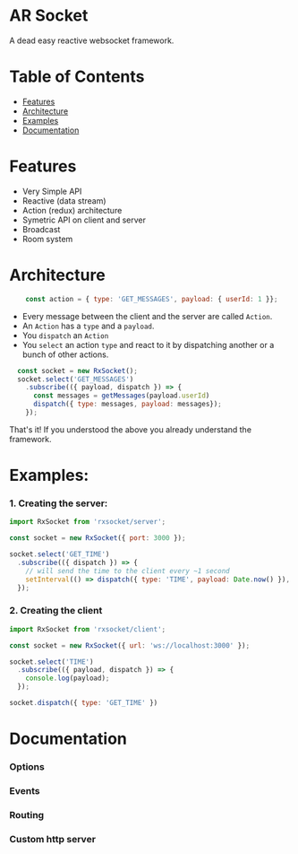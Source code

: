 # AR Socket

A dead easy reactive websocket framework.


# Table of Contents

 - [Features](#features)
 - [Architecture](#architecture)
 - [Examples](#example)
 - [Documentation](#documentation)

# Features

 - Very Simple API 
 - Reactive (data stream)
 - Action (redux) architecture
 - Symetric API on client and server
 - Broadcast
 - Room system

# Architecture


```javascript
    const action = { type: 'GET_MESSAGES', payload: { userId: 1 }};
```

 - Every message between the client and the server are called `Action`.
 - An `Action` has a `type` and a `payload`.
 - You `dispatch` an `Action`
 - You `select` an action `type` and react to it by dispatching another or a bunch of other actions. 



```javascript
  const socket = new RxSocket();
  socket.select('GET_MESSAGES')
    .subscribe(({ payload, dispatch }) => {
      const messages = getMessages(payload.userId)
      dispatch({ type: messages, payload: messages});
    });
```

That's it! If you understood the above you already understand the framework.


# Examples:


### 1. Creating the server:


```javascript
import RxSocket from 'rxsocket/server';

const socket = new RxSocket({ port: 3000 });

socket.select('GET_TIME')
  .subscribe(({ dispatch }) => {
    // will send the time to the client every ~1 second
    setInterval(() => dispatch({ type: 'TIME', payload: Date.now() }), 1000);
  });
```


### 2. Creating the client

```javascript
import RxSocket from 'rxsocket/client';

const socket = new RxSocket({ url: 'ws://localhost:3000' });

socket.select('TIME')
  .subscribe(({ payload, dispatch }) => {
    console.log(payload);
  });

socket.dispatch({ type: 'GET_TIME' })
```

# Documentation

### Options
### Events
### Routing
### Custom http server


